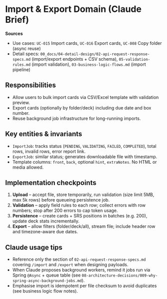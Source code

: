 # Import & Export Domain (Claude Brief)

**Sources**
- Use cases: `UC-015` Import cards, `UC-016` Export cards, `UC-008` Copy folder (async reuse)
- Detail specs: `00_docs/04-detail-design/02-api-request-response-specs.md` (import/export endpoints + CSV schema), `05-validation-rules.md` (import validation), `03-business-logic-flows.md` (import pipeline)

## Responsibilities
- Allow users to bulk import cards via CSV/Excel template with validation preview.
- Export cards (optionally by folder/deck) including due date and box number.
- Reuse background job infrastructure for long-running imports.

## Key entities & invariants
- `ImportJob`: tracks status (`PENDING`, `VALIDATING`, `FAILED`, `COMPLETED`), total rows, invalid rows, error report link.
- `ExportJob`: similar status; generates downloadable file with timestamp.
- Template columns: `front`, `back`, optional `hint`, `extraNotes`. No HTML or media allowed.

## Implementation checkpoints
1. **Upload** – accept file, store temporarily, run validation (size limit 5MB, max 5k rows) before queueing persistence job.
2. **Validation** – apply field rules to each row; collect errors with row numbers; stop after 200 errors to cap token usage.
3. **Persistence** – create cards + SRS positions in batches (e.g. 200), update deck stats incrementally.
4. **Export** – allow filters (folder/deck/all), stream file; include header row and timezone-aware due dates.

## Claude usage tips
- Reference only the section of `02-api-request-response-specs.md` covering `/import` and `/export` when designing payloads.
- When Claude proposes background workers, remind it jobs run via Spring `@Async` + queue table (see `08-architecture-decisions/009-why-spring-async-background-jobs.md`).
- Emphasise import is idempotent per file checksum to avoid duplicates (see business logic flow notes).
